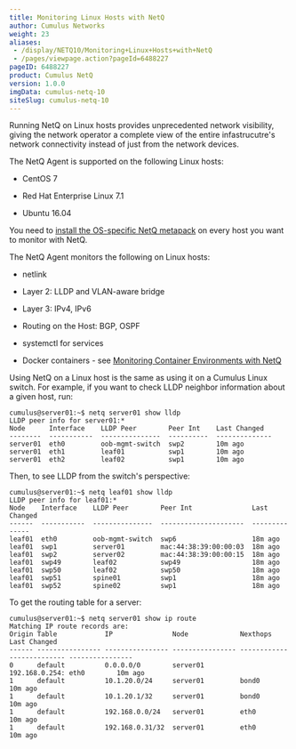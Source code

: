 ```yaml
---
title: Monitoring Linux Hosts with NetQ
author: Cumulus Networks
weight: 23
aliases:
 - /display/NETQ10/Monitoring+Linux+Hosts+with+NetQ
 - /pages/viewpage.action?pageId=6488227
pageID: 6488227
product: Cumulus NetQ
version: 1.0.0
imgData: cumulus-netq-10
siteSlug: cumulus-netq-10
---
```

Running NetQ on Linux hosts provides unprecedented network visibility,
giving the network operator a complete view of the entire
infastrucutre's network connectivity instead of just from the network
devices.

The NetQ Agent is supported on the following Linux hosts:

  - CentOS 7

  - Red Hat Enterprise Linux 7.1

  - Ubuntu 16.04

You need to [install the OS-specific NetQ
metapack](/version/cumulus-netq-10/Getting-Started-with-NetQ) on every
host you want to monitor with NetQ.

The NetQ Agent monitors the following on Linux hosts:

  - netlink

  - Layer 2: LLDP and VLAN-aware bridge

  - Layer 3: IPv4, IPv6

  - Routing on the Host: BGP, OSPF

  - systemctl for services

  - Docker containers - see [Monitoring Container Environments with
    NetQ](/version/cumulus-netq-10/Monitoring-Container-Environments-with-NetQ)

Using NetQ on a Linux host is the same as using it on a Cumulus Linux
switch. For example, if you want to check LLDP neighbor information
about a given host, run:

    cumulus@server01:~$ netq server01 show lldp 
    LLDP peer info for server01:*
    Node      Interface    LLDP Peer        Peer Int    Last Changed
    --------  -----------  ---------------  ----------  --------------
    server01  eth0         oob-mgmt-switch  swp2        10m ago
    server01  eth1         leaf01           swp1        10m ago
    server01  eth2         leaf02           swp1        10m ago

Then, to see LLDP from the switch's perspective:

    cumulus@server01:~$ netq leaf01 show lldp
    LLDP peer info for leaf01:*
    Node    Interface    LLDP Peer        Peer Int               Last Changed
    ------  -----------  ---------------  ---------------------  --------------
    leaf01  eth0         oob-mgmt-switch  swp6                   18m ago
    leaf01  swp1         server01         mac:44:38:39:00:00:03  18m ago
    leaf01  swp2         server02         mac:44:38:39:00:00:15  18m ago
    leaf01  swp49        leaf02           swp49                  18m ago
    leaf01  swp50        leaf02           swp50                  18m ago
    leaf01  swp51        spine01          swp1                   18m ago
    leaf01  swp52        spine02          swp1                   18m ago

To get the routing table for a server:

    cumulus@server01:~$ netq server01 show ip route
    Matching IP route records are:
    Origin Table            IP               Node             Nexthops                   Last Changed
    ------ ---------------- ---------------- ---------------- -------------------------- ----------------
    0      default          0.0.0.0/0        server01         192.168.0.254: eth0        10m ago
    1      default          10.1.20.0/24     server01         bond0                      10m ago
    1      default          10.1.20.1/32     server01         bond0                      10m ago
    1      default          192.168.0.0/24   server01         eth0                       10m ago
    1      default          192.168.0.31/32  server01         eth0                       10m ago

